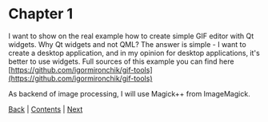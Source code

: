 # Chapter 1

I want to show on the real example how to create simple GIF editor with Qt widgets.
Why Qt widgets and not QML? The answer is simple - I want to create a desktop application, and in my opinion for desktop
applications, it's better to use widgets. Full sources of this example you can find here
[https://github.com/igormironchik/gif-tools](https://github.com/igormironchik/gif-tools)

As backend of image processing, I will use Magick++ from ImageMagick.

[Back](../preface.md) | [Contents](../README.md) | [Next](02.md)
